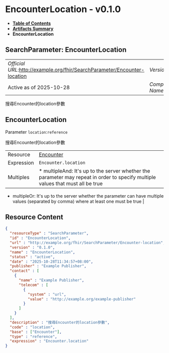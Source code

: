 # EncounterLocation - v0.1.0

* [**Table of Contents**](toc.md)
* [**Artifacts Summary**](artifacts.md)
* **EncounterLocation**

## SearchParameter: EncounterLocation 

| | |
| :--- | :--- |
| *Official URL*:http://example.org/fhir/SearchParameter/Encounter-location | *Version*:0.1.0 |
| Active as of 2025-10-28 | *Computable Name*:EncounterLocation |

 
搜尋Encounter的location參數 

## EncounterLocation

Parameter `location`:`reference`

搜尋Encounter的location參數

| | |
| :--- | :--- |
| Resource | [Encounter](http://hl7.org/fhir/R4/encounter.html) |
| Expression | `Encounter.location` |
| Multiples | * multipleAnd: It's up to the server whether the parameter may repeat in order to specify multiple values that must all be true
* multipleOr: It's up to the server whether the parameter can have multiple values (separated by comma) where at least one must be true
 |



## Resource Content

```json
{
  "resourceType" : "SearchParameter",
  "id" : "EncounterLocation",
  "url" : "http://example.org/fhir/SearchParameter/Encounter-location",
  "version" : "0.1.0",
  "name" : "EncounterLocation",
  "status" : "active",
  "date" : "2025-10-28T11:34:57+08:00",
  "publisher" : "Example Publisher",
  "contact" : [
    {
      "name" : "Example Publisher",
      "telecom" : [
        {
          "system" : "url",
          "value" : "http://example.org/example-publisher"
        }
      ]
    }
  ],
  "description" : "搜尋Encounter的location參數",
  "code" : "location",
  "base" : ["Encounter"],
  "type" : "reference",
  "expression" : "Encounter.location"
}

```
